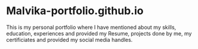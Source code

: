 # Malvika-portfolio.github.io

This is my personal portfolio where I have mentioned about my skills, education, experiences and provided my Resume, projects done by me, my certificiates and provided my social media handles.

